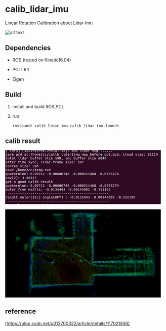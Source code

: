 # calib_lidar_imu
Linear Rotation Calibration about Lidar-Imu

![alt text](https://github.com/chengwei0427/calib_lidar_imu/tree/main/doc/flow.png?raw=true)

## Dependencies

- ROS (tested on Kinetic16.04)

- PCL1.9.1

- Eigen


## Build

1. install and build ROS,PCL

2. run

   ```
   roslaunch calib_lidar_imu calib_lidar_imu.launch
   ```

## calib result
![image](https://github.com/chengwei0427/calib_lidar_imu/blob/main/doc/res.png)


![image](https://github.com/chengwei0427/calib_lidar_imu/blob/main/doc/cloud_map.png)

## reference
[https://blog.csdn.net/u012700322/article/details/117021836]